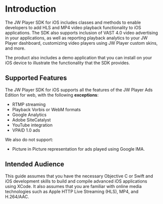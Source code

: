 # Introduction

The JW Player SDK for iOS includes classes and methods to enable developers to add HLS and MP4 video playback functionality to iOS applications. The SDK also supports inclusion of VAST 4.0 video advertising in your applications, as well as reporting playback analytics to your JW Player dashboard, customizing video players using JW Player custom skins, and more.

The product also includes a demo application that you can install on your iOS device to illustrate the functionality that the SDK provides. 

## Supported Features
The JW Player SDK for iOS supports all the features of the JW Player Ads Edition for web, with the following **exceptions**:

* RTMP streaming  
* Playback Vorbis or WebM formats  
* Google Analytics    
* Adobe SiteCatalyst  
* YouTube integration  
* VPAID 1.0 ads  

We also do not support:

*  Picture in Picture representation for ads played using Google IMA.

## Intended Audience
This guide assumes that you have the necessary Objective C or Swift and iOS development skills to build and compile advanced iOS applications using XCode. It also assumes that you are familiar with online media technologies such as Apple HTTP Live Streaming (HLS), MP4, and H.264/AAC.